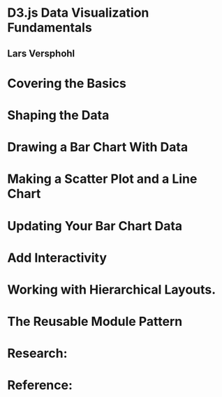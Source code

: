 # D3.js Data Visualization Fundamentals
## Lars Versphohl

# Covering the Basics

# Shaping the Data

# Drawing a Bar Chart With Data

# Making a Scatter Plot and a Line Chart

# Updating Your Bar Chart Data

# Add Interactivity

# Working with Hierarchical Layouts.

# The Reusable Module Pattern

# Research:

# Reference:
